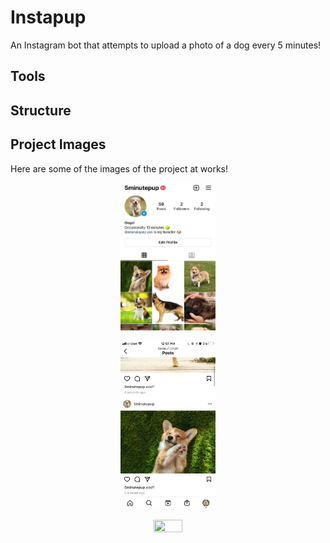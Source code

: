 # Instapup
An Instagram bot that attempts to upload a photo of a dog every 5 minutes!

## Tools

## Structure

## Project Images

Here are some of the images of the project at works!

<p align="center"><img src="https://raw.githubusercontent.com/elianalopez/Instapup/main/project_images/instapup1.jpeg" width="30%" height="30%"></p>


<p align="center"><img src="https://raw.githubusercontent.com/elianalopez/Instapup/main/project_images/feed.jpeg" width="30%" height="30%"></p>

<p align="center"><img src="https://raw.githubusercontent.com/elianalopez/Instapup/main/project_images/instapup.gif" width="30%" height="30%"></p>

